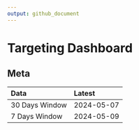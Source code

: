 ```yaml
---
output: github_document
---
```


# Targeting Dashboard



## Meta


|Data           |Latest     |
|:--------------|:----------|
|30 Days Window |2024-05-07 |
|7 Days Window  |2024-05-09 |
